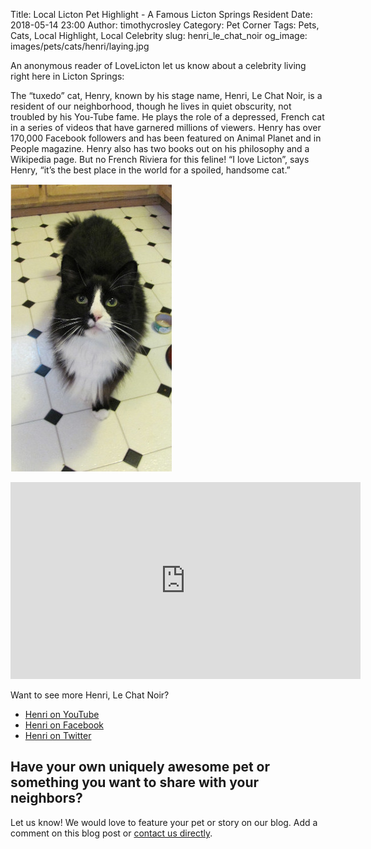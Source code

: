 Title: Local Licton Pet Highlight - A Famous Licton Springs Resident
Date: 2018-05-14 23:00
Author: timothycrosley
Category: Pet Corner
Tags: Pets, Cats, Local Highlight, Local Celebrity
slug: henri_le_chat_noir
og_image: images/pets/cats/henri/laying.jpg

An anonymous reader of LoveLicton let us know about a celebrity living right here in Licton Springs:

The “tuxedo” cat, Henry, known by his stage name, Henri, Le Chat Noir, is a resident of our
neighborhood, though he lives in quiet obscurity, not troubled by his You-Tube fame. He plays the role
of a depressed, French cat in a series of videos that have garnered millions of viewers. Henry has over
170,000 Facebook followers and has been featured on Animal Planet and in People magazine. Henry also
has two books out on his philosophy and a Wikipedia page. But no French Riviera for this feline! “I love
Licton”, says Henry, “it’s the best place in the world for a spoiled, handsome cat.”

[![Henri Waits for Food](/images/pets/cats/henri/feed_me.jpg)](/images/pets/cats/henri/feed_me.jpg)
<iframe width="560" height="315" src="https://www.youtube.com/embed/wx5Of3X-VJw" frameborder="0" allow="autoplay; encrypted-media" allowfullscreen></iframe>

Want to see more Henri, Le Chat Noir?

* [Henri on YouTube](https://www.youtube.com/channel/UCKV9BaMeTZ1XkpTzvJl226Q)
* [Henri on Facebook](http://tinyurl.com/henrifb)
* [Henri on Twitter](http://twitter.com//HenriLeChatNoir)

## Have your own uniquely awesome pet or something you want to share with your neighbors?

Let us know! We would love to feature your pet or story on our blog. Add a comment on this blog post or [contact us directly](http://localhost:8000/pages/connect-with-us.html).
